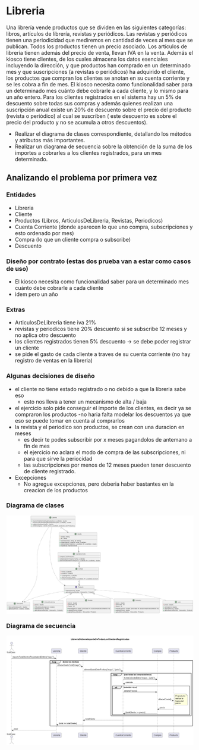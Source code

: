 # Libreria

Una librería vende productos que se dividen en las siguientes categorías: libros, artículos de librería, revistas y
periódicos. Las revistas y periódicos tienen una periodicidad que mediremos en cantidad de veces al mes que se publican.
Todos los productos tienen un precio asociado. Los artículos de librería tienen además del precio de venta, llevan IVA
en la venta. Además el kiosco tiene clientes, de los cuales almacena los datos esenciales incluyendo la dirección, y que
productos han comprado en un determinado mes y que suscripciones (a revistas o periódicos) ha adquirido el cliente, los
productos que compran los clientes se anotan en su cuenta corriente y se les cobra a fin de mes. El kiosco necesita como
funcionalidad saber para un determinado mes cuánto debe cobrarle a cada cliente, y lo mismo para un año entero. Para los
clientes registrados en el sistema hay un 5% de descuento sobre todas sus compras y además quienes realizan una
suscripción anual existe un 20% de descuento sobre el precio del producto (revista o periódico) al cual se suscriben (
este descuento es sobre el precio del producto y no se acumula a otros descuentos).

- Realizar el diagrama de clases correspondiente, detallando los métodos y atributos más importantes.
- Realizar un diagrama de secuencia sobre la obtención de la suma de los importes a cobrarles a los clientes
  registrados, para un mes determinado.

## Analizando el problema por primera vez

### Entidades

- Libreria
- Cliente
- Productos (Libros, ArticulosDeLibreria, Revistas, Periodicos)
- Cuenta Corriente (donde aparecen lo que uno compra, subscripciones y esto ordenado por mes)
- Compra (lo que un cliente compra o subscribe)
- Descuento

### Diseño por contrato (estas dos prueba van a estar como casos de uso)

- El kiosco necesita como funcionalidad saber para un determinado mes cuánto debe cobrarle a cada cliente
- idem pero un año

### Extras

- ArticulosDeLibreria tiene iva 21%
- revistas y periodicos tiene 20% descuento si se subscribe 12 meses y no aplica otro descuento
- los clientes registrados tienen 5% descuento -> se debe poder registrar un cliente
- se pide el gasto de cada cliente a traves de su cuenta corriente (no hay registro de ventas en la libreria)

### Algunas decisiones de diseño

- el cliente no tiene estado registrado o no debido a que la libreria sabe eso
  - esto nos lleva a tener un mecanismo de alta / baja
- el ejercicio solo pide conseguir el importe de los clientes, es decir ya se compraron los productos -no haria falta
  modelar los descuentos ya que eso se puede tomar en cuenta al comprarlos
- la revista y el periodico son productos, se crean con una duracion en meses
  - es decir te podes subscribir por x meses pagandolos de antemano a fin de mes
  - el ejercicio no aclara el modo de compra de las subscripciones, ni para que sirve la periocidad
  - las subscripciones por menos de 12 meses pueden tener descuento de cliente registrado.
- Excepciones
  - No agregue excepciones, pero deberia haber bastantes en la creacion de los productos

### Diagrama de clases

<a target="blank"><img align="center" src="src/diagrams/diagramaclases.png"  /></a>

### Diagrama de secuencia

<a target="blank"><img align="center" src="src/diagrams/diagramasecuencia1.png" /></a>